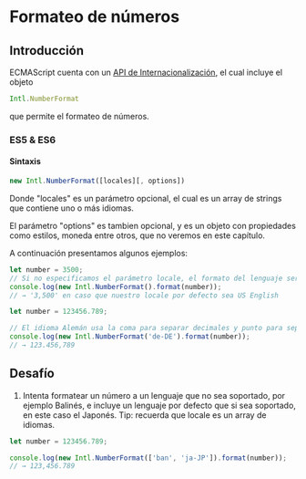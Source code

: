 # Formateo de números

## Introducción

ECMAScript cuenta con un [API de Internacionalización](http://norbertlindenberg.com/2012/12/ecmascript-internationalization-api/index.html), el cual
incluye el objeto
```javascript
Intl.NumberFormat
```
que permite el formateo de números.

### ES5 & ES6

#### Sintaxis
```javascript
new Intl.NumberFormat([locales][, options])
```
Donde "locales" es un parámetro opcional, el cual es un array de strings que contiene
uno o más idiomas.

El parámetro "options" es tambien opcional, y es un objeto con propiedades como estilos, moneda
entre otros, que no veremos en este capítulo.

A continuación presentamos algunos ejemplos:

```javascript
let number = 3500;
// Si no especificamos el parámetro locale, el formato del lenguaje será el usado por defecto en la interfaz de usuario de nuestra aplicación
console.log(new Intl.NumberFormat().format(number));
// → '3,500' en caso que nuestro locale por defecto sea US English
```

```javascript
let number = 123456.789;

// El idioma Alemán usa la coma para separar decimales y punto para separar milésimas.
console.log(new Intl.NumberFormat('de-DE').format(number));
// → 123.456,789
```

## Desafío

1. Intenta formatear un número a un lenguaje que no sea soportado, por ejemplo Balinés,
e incluye un lenguaje por defecto que si sea soportado, en este caso el Japonés.
Tip: recuerda que locale es un array de idiomas.

```javascript
let number = 123456.789;

console.log(new Intl.NumberFormat(['ban', 'ja-JP']).format(number));
// → 123,456.789
```
